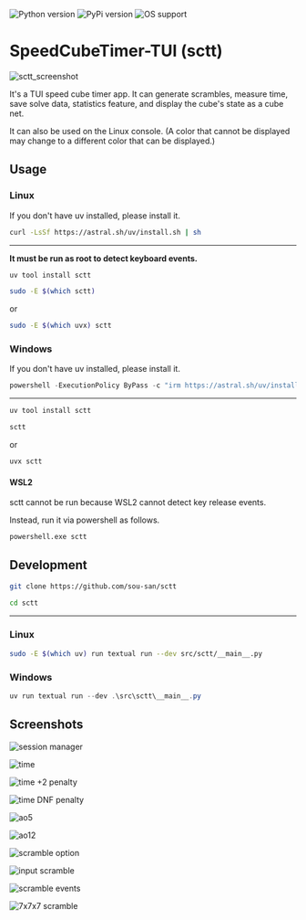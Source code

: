![Python version](https://img.shields.io/badge/python-3.12%20%7C%203.13-blue.svg)
![PyPi version](https://img.shields.io/badge/pypi%20package-v0.3.1-green.svg)
![OS support](https://img.shields.io/badge/OS-Linux%20%7C%20Windows-red.svg)

# SpeedCubeTimer-TUI (sctt)

![sctt_screenshot](https://github.com/user-attachments/assets/c2d3a16d-215f-4bb3-af2f-b39d0edffb59)

It's a TUI speed cube timer app. It can generate scrambles, measure time, save solve data, statistics feature, and display the cube's state as a cube net.

It can also be used on the Linux console. (A color that cannot be displayed may change to a different color that can be displayed.)

## Usage

### Linux

If you don't have uv installed, please install it.

```bash
curl -LsSf https://astral.sh/uv/install.sh | sh
```

---

**It must be run as root to detect keyboard events.**

```bash
uv tool install sctt
```

```bash
sudo -E $(which sctt)
```

or

```bash
sudo -E $(which uvx) sctt
```

### Windows

If you don't have uv installed, please install it.

```powershell
powershell -ExecutionPolicy ByPass -c "irm https://astral.sh/uv/install.ps1 | iex"
```

---

```powershell
uv tool install sctt
```

```powershell
sctt
```

or

```powershell
uvx sctt
```

#### WSL2

sctt cannot be run because WSL2 cannot detect key release events.

Instead, run it via powershell as follows.

```bash
powershell.exe sctt
```

## Development

```bash
git clone https://github.com/sou-san/sctt
```

```bash
cd sctt
```

---

### Linux

```bash
sudo -E $(which uv) run textual run --dev src/sctt/__main__.py
```

### Windows

```powershell
uv run textual run --dev .\src\sctt\__main__.py
```

## Screenshots

![session manager](https://github.com/user-attachments/assets/bfcd5fe4-2f10-4aab-be52-4fc9dd02fc84)

![time](https://github.com/user-attachments/assets/df505f8a-3d72-4d9d-88a0-ed8058640fba)

![time +2 penalty](https://github.com/user-attachments/assets/88166632-ab7d-4a0f-8de5-3b142abe7356)

![time DNF penalty](https://github.com/user-attachments/assets/bd4832c8-7863-4637-a2b3-21b89df7d5f6)

![ao5](https://github.com/user-attachments/assets/593fbf5b-0464-4d29-9753-334b86d69371)

![ao12](https://github.com/user-attachments/assets/97977e9a-1efa-4ae3-aa7d-67c2ded612ed)

![scramble option](https://github.com/user-attachments/assets/c67fa026-375e-4d59-9bf0-a31e4294dc83)

![input scramble](https://github.com/user-attachments/assets/071bfecc-e699-4af3-93d5-5c74f9f0763f)

![scramble events](https://github.com/user-attachments/assets/8f9cbce2-0b86-4e77-ae83-c0e254d5c5fa)

![7x7x7 scramble](https://github.com/user-attachments/assets/b68c7169-4a00-484e-ad93-bced436d29fc)
